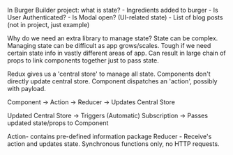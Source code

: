 

In Burger Builder project: what is state?
    - Ingredients added to burger
    - Is User Authenticated?
    - Is Modal open? (UI-related state)
    - List of blog posts (not in project, just example)

Why do we need an extra library to manage state?
State can be complex. Managing state can be difficult as app grows/scales. Tough if we need certain state info in vastly different areas of app. Can result in large chain of props to link components together just to pass state.

Redux gives us a 'central store' to manage all state. Components don't directly update central store. Component dispatches an 'action', possibly with payload.

Component -> Action -> Reducer -> Updates Central Store

Updated Central Store -> Triggers (Automatic) Subscription -> Passes updated state/props to Component

Action- contains pre-defined information package
Reducer - Receive's action and updates state. Synchronous functions only, no HTTP requests.